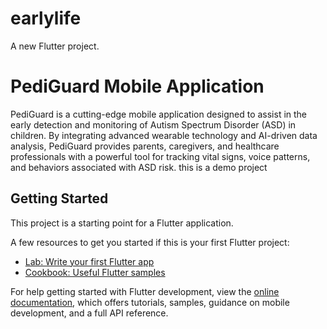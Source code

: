 # earlylife

A new Flutter project.

# PediGuard Mobile Application

PediGuard is a cutting-edge mobile application designed to assist in the early detection and monitoring of Autism Spectrum Disorder (ASD) in children. By integrating advanced wearable technology and AI-driven data analysis, PediGuard provides parents, caregivers, and healthcare professionals with a powerful tool for tracking vital signs, voice patterns, and behaviors associated with ASD risk.
this is a demo project

## Getting Started

This project is a starting point for a Flutter application.

A few resources to get you started if this is your first Flutter project:

- [Lab: Write your first Flutter app](https://docs.flutter.dev/get-started/codelab)
- [Cookbook: Useful Flutter samples](https://docs.flutter.dev/cookbook)

For help getting started with Flutter development, view the
[online documentation](https://docs.flutter.dev/), which offers tutorials,
samples, guidance on mobile development, and a full API reference.
